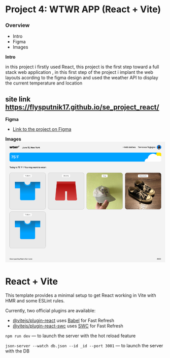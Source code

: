 # Project 4: WTWR APP (React + Vite)

### Overview

- Intro
- Figma
- Images

**Intro**

in this project i firstly used React, this project is the first step toward a full stack web application , in this first step of the project i implant the web layouts acording to the figma design and used the weather API to display the current temperature and location

## site link https://flysputnik17.github.io/se_project_react/

**Figma**

- [Link to the project on Figma](https://www.figma.com/file/F03bTb81Pw8IDPj5Y9rc5i/Sprint-10-%7C-WTWR?type=design&node-id=311-433&mode=design&t=LjAzKFQzsk4C4qG5-0)

**Images**  
![alt-text](./src/assets/WTWR%20APP.png)

# React + Vite

This template provides a minimal setup to get React working in Vite with HMR and some ESLint rules.

Currently, two official plugins are available:

- [@vitejs/plugin-react](https://github.com/vitejs/vite-plugin-react/blob/main/packages/plugin-react/README.md) uses [Babel](https://babeljs.io/) for Fast Refresh
- [@vitejs/plugin-react-swc](https://github.com/vitejs/vite-plugin-react-swc) uses [SWC](https://swc.rs/) for Fast Refresh

`npm run dev` — to launch the server with the hot reload feature

`json-server --watch db.json --id _id --port 3001` — to launch the server with the DB
